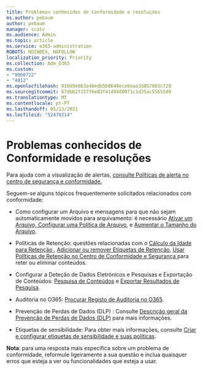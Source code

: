 ```yaml
---
title: Problemas conhecidos de Conformidade e resoluções
ms.author: pebaum
author: pebaum
manager: scotv
ms.audience: Admin
ms.topic: article
ms.service: o365-administration
ROBOTS: NOINDEX, NOFOLLOW
localization_priority: Priority
ms.collection: Adm_O365
ms.custom:
- "9000722"
- "4812"
ms.openlocfilehash: 010d9e6b3a4bedb5b8649ece6eaa3d857883c729
ms.sourcegitcommit: 67dbb2f157f6e83f41d9480071c1d35ac5565509
ms.translationtype: MT
ms.contentlocale: pt-PT
ms.lasthandoff: 05/13/2021
ms.locfileid: "52470214"
---
```

# <a name="compliance-common-issues-and-resolutions"></a>Problemas conhecidos de Conformidade e resoluções

Para ajuda com a visualização de alertas, [consulte Políticas de alerta no centro de segurança e conformidade.](/microsoft-365/compliance/alert-policies.md)

Seguem-se alguns tópicos frequentemente solicitados relacionados com conformidade:

- Como configurar um Arquivo e mensagens para que não sejam automaticamente movidos para arquivamento: é necessário [Ativar um Arquivo, Configurar uma Política de Arquivo](/microsoft-365/compliance/enable-archive-mailboxes.md), e [Aumentar o Tamanho do Arquivo](/microsoft-365/compliance/enable-unlimited-archiving.md).

- Políticas de Retenção: questões relacionadas com o [Cálculo da Idade para Retenção ](/exchange/security-and-compliance/messaging-records-management/retention-age.md), [Adicionar ou remover Etiquetas de Retenção](/exchange/security-and-compliance/messaging-records-management/add-or-remove-retention-tags.md), [Usar Políticas de Retenção no Centro de Conformidade e Segurança ](/microsoft-365/compliance/retention-policies.md) para reter ou eliminar conteúdos.

- Configurar a Deteção de Dados Eletrónicos e Pesquisas e Exportação de Conteúdos: [Pesquisa de Conteúdos](/microsoft-365/compliance/search-for-content.md) e [Exportar Resultados de Pesquisa](/microsoft-365/compliance/export-search-results.md).

- Auditoria no O365: [Procurar Registo de Auditoria no O365](/microsoft-365/compliance/search-the-audit-log-in-security-and-compliance.md).

- Prevenção de Perdas de Dados (DLP) : Consulte [Descrição geral da Prevenção de Perdas de Dados (DLP)](/microsoft-365/compliance/data-loss-prevention-policies.md) para mais informações.
 
- Etiquetas de sensibilidade: Para obter mais informações, consulte [Criar e configurar etiquetas de sensibilidade e suas políticas](/microsoft-365/compliance/create-sensitivity-labels.md).

**Nota**: para uma resposta mais específica sobre um problema de conformidade, reformule ligeiramente a sua questão e inclua quaisquer erros que esteja a ver ou funcionalidades que esteja a usar.
